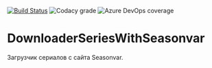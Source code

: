 [![Build Status](https://dev.azure.com/Veanvi/DownloaderSeriesWithSeasonvar/_apis/build/status/Veanvi.DownloaderSeriesWithSeasonvar?branchName=master)](https://dev.azure.com/Veanvi/DownloaderSeriesWithSeasonvar/_build/latest?definitionId=1&branchName=master) ![Codacy grade](https://img.shields.io/codacy/grade/86b7a014cc504e39bf40f988e3ec7b8e) ![Azure DevOps coverage](https://img.shields.io/azure-devops/coverage/Veanvi/DownloaderSeriesWithSeasonvar/1)
# DownloaderSeriesWithSeasonvar
Загрузчик сериалов с сайта Seasonvar.
